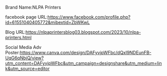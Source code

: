 Brand Name:NLPA Printers

facebook page URL:https://www.facebook.com/profile.php?id=61551040405772&mibextid=ZbWKwL

Blog URL:https://nlpaprintersblog03.blogspot.com/2023/10/nlpa-printers.html

Social Media Adv Poster:https://www.canva.com/design/DAFyvjpWFbc/dQxl9NDEunFB-UqG6qNbjQ/view?utm_content=DAFyvjpWFbc&utm_campaign=designshare&utm_medium=link&utm_source=editor
